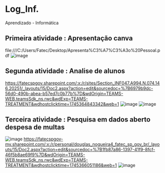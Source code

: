 # Log_Inf.
Aprendizado - Informática

## Primeira atividade : Apresentação canva
file:///C:/Users/Fatec/Desktop/Apresenta%C3%A7%C3%A3o%20Pessoal.pdf
![image](https://github.com/user-attachments/assets/f692560e-e415-417d-82ed-60f48fe522a4)

## Segunda atividade : Analise de alunos
https://fatecspgov.sharepoint.com/:x:/r/sites/Section_INF047.A994.N.074.146.20251/_layouts/15/Doc2.aspx?action=edit&sourcedoc=%7B6979b9dc-56d0-490b-abea-b57ed7c0b77b%7D&wdOrigin=TEAMS-WEB.teamsSdk_ns.rwc&wdExp=TEAMS-TREATMENT&wdhostclicktime=1745364843342&web=1
![image](https://github.com/user-attachments/assets/798075e8-c277-4c7f-9043-396b3c603ee1)
![image](https://github.com/user-attachments/assets/99f60e79-db00-4a09-8e6d-f01ef82efdfb)

## Terceira atividade : Pesquisa em dados aberto despesa de multas

![image](https://github.com/user-attachments/assets/acb19501-07c6-4652-848b-964e2f9a3575)
https://fatecspgov-my.sharepoint.com/:x:/r/personal/douglas_nogueira4_fatec_sp_gov_br/_layouts/15/Doc2.aspx?action=edit&sourcedoc=%7B1fb87a86-1397-41f9-8fcf-46f5b8ae69f9%7D&wdOrigin=TEAMS-WEB.teamsSdk_ns.rwc&wdExp=TEAMS-TREATMENT&wdhostclicktime=1745366051186&web=1
![image](https://github.com/user-attachments/assets/4918f724-7f84-4232-a787-5e7a18c8aeb4)


